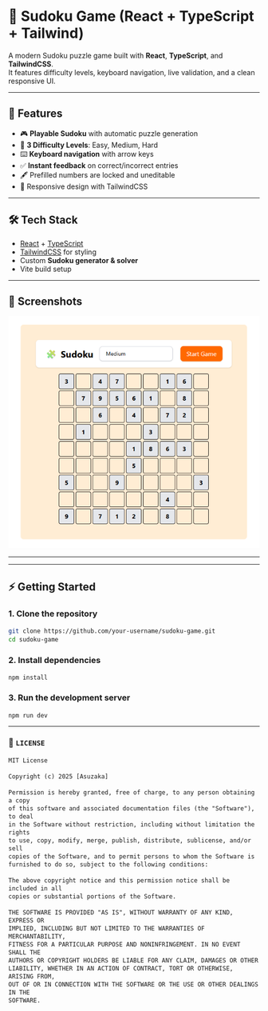 # 🧩 Sudoku Game (React + TypeScript + Tailwind)

A modern Sudoku puzzle game built with **React**, **TypeScript**, and **TailwindCSS**.  
It features difficulty levels, keyboard navigation, live validation, and a clean responsive UI.

---

## 🚀 Features

- 🎮 **Playable Sudoku** with automatic puzzle generation  
- 🧠 **3 Difficulty Levels**: Easy, Medium, Hard  
- ⌨️ **Keyboard navigation** with arrow keys  
- ✅ **Instant feedback** on correct/incorrect entries  
- 🖋️ Prefilled numbers are locked and uneditable  
- 📱 Responsive design with TailwindCSS  

---

## 🛠️ Tech Stack

- [React](https://react.dev/) + [TypeScript](https://www.typescriptlang.org/)  
- [TailwindCSS](https://tailwindcss.com/) for styling  
- Custom **Sudoku generator & solver**  
- Vite build setup  

---

## 📸 Screenshots

![Game Screenshot](https://github.com/Asuzaka/Sudoko/blob/main/screenshot/1.png)


---


---

## ⚡ Getting Started

### 1. Clone the repository
```bash
git clone https://github.com/your-username/sudoku-game.git
cd sudoku-game
```
### 2. Install dependencies
```
npm install
```
### 3. Run the development server
```
npm run dev
```


---

### 📄 `LICENSE`
```text
MIT License

Copyright (c) 2025 [Asuzaka]

Permission is hereby granted, free of charge, to any person obtaining a copy
of this software and associated documentation files (the "Software"), to deal
in the Software without restriction, including without limitation the rights
to use, copy, modify, merge, publish, distribute, sublicense, and/or sell
copies of the Software, and to permit persons to whom the Software is
furnished to do so, subject to the following conditions:

The above copyright notice and this permission notice shall be included in all
copies or substantial portions of the Software.

THE SOFTWARE IS PROVIDED "AS IS", WITHOUT WARRANTY OF ANY KIND, EXPRESS OR
IMPLIED, INCLUDING BUT NOT LIMITED TO THE WARRANTIES OF MERCHANTABILITY,
FITNESS FOR A PARTICULAR PURPOSE AND NONINFRINGEMENT. IN NO EVENT SHALL THE
AUTHORS OR COPYRIGHT HOLDERS BE LIABLE FOR ANY CLAIM, DAMAGES OR OTHER
LIABILITY, WHETHER IN AN ACTION OF CONTRACT, TORT OR OTHERWISE, ARISING FROM,
OUT OF OR IN CONNECTION WITH THE SOFTWARE OR THE USE OR OTHER DEALINGS IN THE
SOFTWARE.
```
